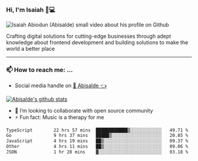 ### Hi, I'm Isaiah 🌻💻

<img src="https://res.cloudinary.com/abisalde/image/upload/c_scale,h_311,w_816/v1616039512/Abisalde_github.gif" alt="Isaiah Abiodun (Abisalde) small video about his profile on Github">

Crafting digital solutions for cutting-edge businesses through adept knowledge about frontend development and building solutions to make the world a better place
<hr>

### 📫 How to reach me: ...
- Social media handle on <a href="https://twitter.com/abisalde">🔔  Abisalde   👈</a>


[![Abisalde's github stats](https://github-readme-stats.vercel.app/api?username=abisalde)](https://github.com/abisalde/github-readme-stats)

- 👯 I’m looking to collaborate with open source community
- ⚡ Fun fact: Music is a therapy for me


<!--
**abisalde/Abisalde** is a ✨ _special_ ✨ repository because its `README.md` (this file) appears on your GitHub profile.

Here are some ideas to get you started:


- 👯 I’m looking to collaborate with open source community
- 🤔 I’m looking for help with ...
- 💬 Ask me about ...
- 📫 How to reach me: ...
- 😄 Pronouns: ...
- ⚡ Fun fact: ...
-->

<!--START_SECTION:waka-->

```txt
TypeScript        22 hrs 57 mins  ████████████▒░░░░░░░░░░░░   49.71 %
Go                9 hrs 37 mins   █████▒░░░░░░░░░░░░░░░░░░░   20.85 %
JavaScript        4 hrs 19 mins   ██▒░░░░░░░░░░░░░░░░░░░░░░   09.37 %
Other             4 hrs 11 mins   ██▒░░░░░░░░░░░░░░░░░░░░░░   09.06 %
JSON              1 hr 28 mins    ▓░░░░░░░░░░░░░░░░░░░░░░░░   03.18 %
```

<!--END_SECTION:waka-->

